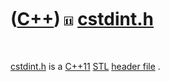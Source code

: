 



 

 

 

 

 

([C++](Cpp.md)) ![C++11](PicCpp11.png) [cstdint.h](CppCstdintH.md)
====================================================================

 

[cstdint.h](CppCstdintH.md) is a [C++11](Cpp11.md) [STL](CppStl.md)
[header file](CppHeaderFile.md) .

 

 

 

 

 

 





 



